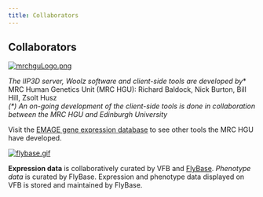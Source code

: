 ```yaml
---
title: Collaborators
---
```


## Collaborators

  [![mrchguLogo.png](https://v2.virtualflybrain.org/images/vfb/project/logos/mrchguLogo.png)](http://www.hgu.mrc.ac.uk/)

  **The IIP3D server, Woolz software and client-side tools* are developed by**
  MRC Human Genetics Unit (MRC HGU): Richard Baldock, Nick Burton, Bill Hill, Zsolt Husz
  <br />
  <i>(*) An on-going development of the client-side tools is done in collaboration between the MRC HGU and Edinburgh University</i>

  Visit the [EMAGE gene expression database](http://www.emouseatlas.org/emage/) to see other tools the MRC HGU have developed.

  [![flybase.gif](https://v2.virtualflybrain.org/images/vfb/project/logos/flybase.gif)](http://www.flybase.org/)

  **Expression data** is collaboratively curated by VFB and [FlyBase](http://www.flybase.org/). 
  <i>Phenotype data</i> is curated by FlyBase. Expression and phenotype data displayed on VFB is stored and maintained by FlyBase.

